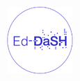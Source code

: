 <p> 
  <a href="https://github.com/carpentries-incubator/fair-bio-practice"> <img src="fig/Ed_DaSH_white_circle.png" alt="Ed_DaSH" width="150"/>
  </a>
</p>
